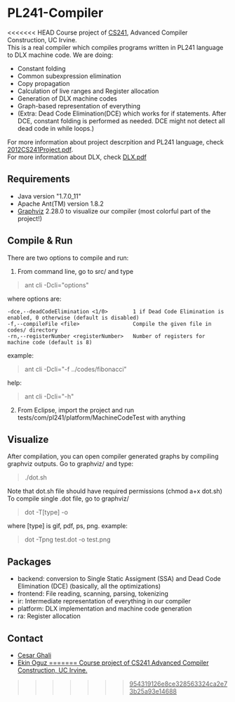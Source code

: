 PL241-Compiler
==============

<<<<<<< HEAD
Course project of <a href="http://www.ics.uci.edu/~franz/Site/w12cs241.html" target="_new">CS241</a>, Advanced Compiler Construction, UC Irvine.  
This is a real compiler which compiles programs written in PL241 language to DLX machine code. We are doing:
* Constant folding
* Common subexpression elimination
* Copy propagation
* Calculation of live ranges and Register allocation
* Generation of DLX machine codes
* Graph-based representation of everything
* (Extra: Dead Code Elimination(DCE) which works for if statements. After DCE, constant folding is performed as needed. DCE might not detect all dead code in while loops.)

For more information about project descrpition and PL241 language, check <a href="https://github.com/ekinoguz/PL241-Compiler/blob/master/2012CS241Project.pdf" target="_new">2012CS241Project.pdf</a>.  
For more information about DLX, check <a href="https://github.com/ekinoguz/PL241-Compiler/blob/master/DLX.pdf" target="_new">DLX.pdf</a>

Requirements
------------
* Java version "1.7.0_11"
* Apache Ant(TM) version 1.8.2
* <a href="http://www.graphviz.org/Home.php" target="_new">Graphviz</a> 2.28.0 to visualize our compiler (most colorful part of the project!)

Compile & Run
-------------
There are two options to compile and run:  
1) From command line, go to src/ and type
> ant cli -Dcli="options"

where options are:

	-dce,--deadCodeElimination <1/0>        1 if Dead Code Elimination is enabled, 0 otherwise (default is disabled)
	-f,--compileFile <file>                 Compile the given file in codes/ directory
	-rn,--registerNumber <registerNumber>   Number of registers for machine code (default is 8)
example:
> ant cli -Dcli="-f ../codes/fibonacci"

help:
> ant cli -Dcli="-h"

2) From Eclipse, import the project and run tests/com/pl241/platform/MachineCodeTest with anything

Visualize
---------
After compilation, you can open compiler generated graphs by compiling graphviz outputs. Go to graphviz/ and type:
> ./dot.sh

Note that dot.sh file should have required permissions (chmod a+x dot.sh)  
To compile single .dot file, go to graphviz/

> dot -T[type] <input-dot-file> -o <output-file> 

where [type] is gif, pdf, ps, png. example: 
> dot -Tpng test.dot -o test.png

Packages
--------
* backend: conversion to Single Static Assigment (SSA) and Dead Code Elimination (DCE) (basically, all the optimizations)
* frontend: File reading, scanning, parsing, tokenizing
* ir: Intermediate representation of everything in our compiler
* platform: DLX implementation and machine code generation
* ra: Register allocation

Contact
-------
* <a href="https://github.com/cesarghali" target="_new">Cesar Ghali
* Ekin Oguz
=======
Course project of CS241 Advanced Compiler Construction, UC Irvine.
>>>>>>> 954319126e8ce328563324ca2e73b25a93e14688
